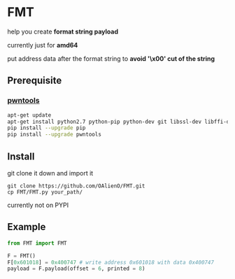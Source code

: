 # FMT

help you create **format string payload**

currently just for **amd64**

put address data after the format string to **avoid '\x00' cut of the string**

## Prerequisite

### [pwntools](https://github.com/Gallopsled/pwntools)

```bash
apt-get update
apt-get install python2.7 python-pip python-dev git libssl-dev libffi-dev build-essential
pip install --upgrade pip
pip install --upgrade pwntools
```

## Install

git clone it down and import it

```
git clone https://github.com/OAlienO/FMT.git
cp FMT/FMT.py your_path/
```

currently not on PYPI

## Example

```python
from FMT import FMT

F = FMT()
F[0x601018] = 0x400747 # write address 0x601018 with data 0x400747
payload = F.payload(offset = 6, printed = 8)
```
